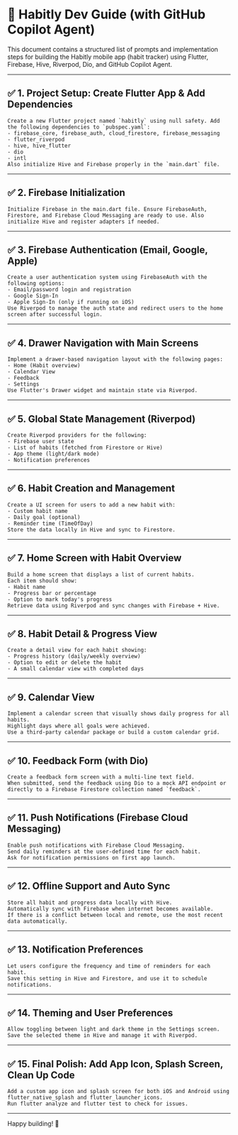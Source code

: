 # 📱 Habitly Dev Guide (with GitHub Copilot Agent)

This document contains a structured list of prompts and implementation steps for building the Habitly mobile app (habit tracker) using Flutter, Firebase, Hive, Riverpod, Dio, and GitHub Copilot Agent.

---

## ✅ 1. Project Setup: Create Flutter App & Add Dependencies

```
Create a new Flutter project named `habitly` using null safety. Add the following dependencies to `pubspec.yaml`:
- firebase_core, firebase_auth, cloud_firestore, firebase_messaging
- flutter_riverpod
- hive, hive_flutter
- dio
- intl
Also initialize Hive and Firebase properly in the `main.dart` file.
```

---

## ✅ 2. Firebase Initialization

```
Initialize Firebase in the main.dart file. Ensure FirebaseAuth, Firestore, and Firebase Cloud Messaging are ready to use. Also initialize Hive and register adapters if needed.
```

---

## ✅ 3. Firebase Authentication (Email, Google, Apple)

```
Create a user authentication system using FirebaseAuth with the following options:
- Email/password login and registration
- Google Sign-In
- Apple Sign-In (only if running on iOS)
Use Riverpod to manage the auth state and redirect users to the home screen after successful login.
```

---

## ✅ 4. Drawer Navigation with Main Screens

```
Implement a drawer-based navigation layout with the following pages:
- Home (Habit overview)
- Calendar View
- Feedback
- Settings
Use Flutter's Drawer widget and maintain state via Riverpod.
```

---

## ✅ 5. Global State Management (Riverpod)

```
Create Riverpod providers for the following:
- Firebase user state
- List of habits (fetched from Firestore or Hive)
- App theme (light/dark mode)
- Notification preferences
```

---

## ✅ 6. Habit Creation and Management

```
Create a UI screen for users to add a new habit with:
- Custom habit name
- Daily goal (optional)
- Reminder time (TimeOfDay)
Store the data locally in Hive and sync to Firestore.
```

---

## ✅ 7. Home Screen with Habit Overview

```
Build a home screen that displays a list of current habits.
Each item should show:
- Habit name
- Progress bar or percentage
- Option to mark today's progress
Retrieve data using Riverpod and sync changes with Firebase + Hive.
```

---

## ✅ 8. Habit Detail & Progress View

```
Create a detail view for each habit showing:
- Progress history (daily/weekly overview)
- Option to edit or delete the habit
- A small calendar view with completed days
```

---

## ✅ 9. Calendar View

```
Implement a calendar screen that visually shows daily progress for all habits.
Highlight days where all goals were achieved.
Use a third-party calendar package or build a custom calendar grid.
```

---

## ✅ 10. Feedback Form (with Dio)

```
Create a feedback form screen with a multi-line text field.
When submitted, send the feedback using Dio to a mock API endpoint or directly to a Firebase Firestore collection named `feedback`.
```

---

## ✅ 11. Push Notifications (Firebase Cloud Messaging)

```
Enable push notifications with Firebase Cloud Messaging.
Send daily reminders at the user-defined time for each habit.
Ask for notification permissions on first app launch.
```

---

## ✅ 12. Offline Support and Auto Sync

```
Store all habit and progress data locally with Hive.
Automatically sync with Firebase when internet becomes available.
If there is a conflict between local and remote, use the most recent data automatically.
```

---

## ✅ 13. Notification Preferences

```
Let users configure the frequency and time of reminders for each habit.
Save this setting in Hive and Firestore, and use it to schedule notifications.
```

---

## ✅ 14. Theming and User Preferences

```
Allow toggling between light and dark theme in the Settings screen.
Save the selected theme in Hive and manage it with Riverpod.
```

---

## ✅ 15. Final Polish: Add App Icon, Splash Screen, Clean Up Code

```
Add a custom app icon and splash screen for both iOS and Android using flutter_native_splash and flutter_launcher_icons.
Run flutter analyze and flutter test to check for issues.
```

---

Happy building! 🚀
